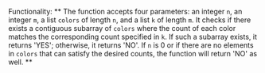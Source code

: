 Functionality: ** The function accepts four parameters: an integer `n`, an integer `m`, a list `colors` of length `n`, and a list `k` of length `m`. It checks if there exists a contiguous subarray of `colors` where the count of each color matches the corresponding count specified in `k`. If such a subarray exists, it returns 'YES'; otherwise, it returns 'NO'. If `n` is 0 or if there are no elements in `colors` that can satisfy the desired counts, the function will return 'NO' as well. **